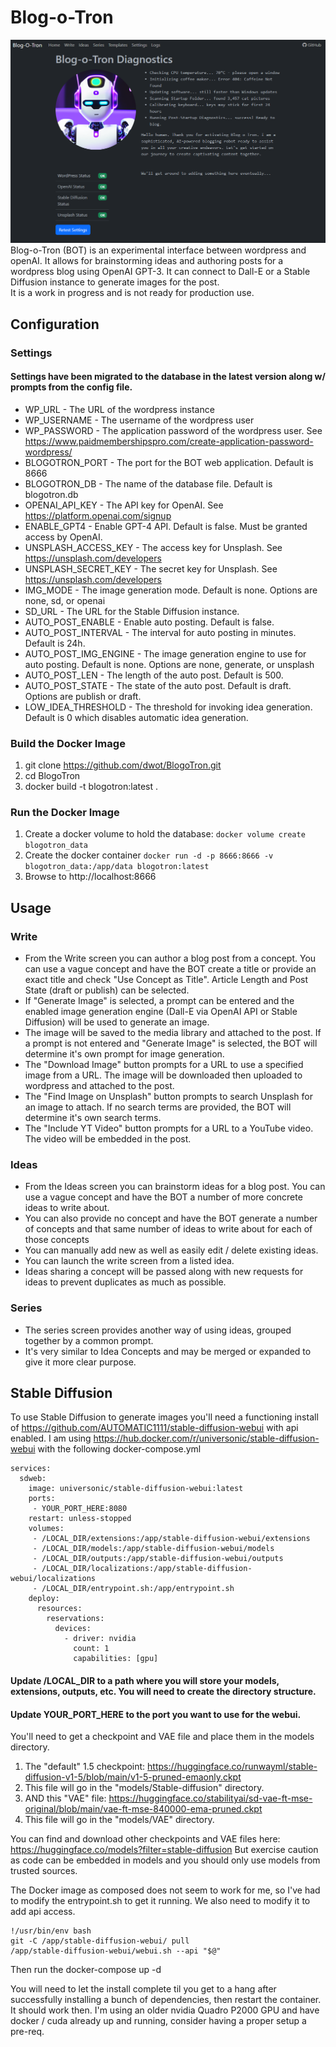 # Blog-o-Tron

![Blog-o-Tron](https://github.com/dwot/BlogoTron/blob/main/assets/blogotron.png?raw=true)
Blog-o-Tron (BOT) is an experimental interface between wordpress and openAI.  It allows for brainstorming ideas and authoring posts for a wordpress blog using OpenAI GPT-3.  It can connect to Dall-E or a Stable Diffusion instance to generate images for the post.  
It is a work in progress and is not ready for production use. 

## Configuration
### Settings 
#### Settings have been migrated to the database in the latest version along w/ prompts from the config file.
- WP_URL - The URL of the wordpress instance
- WP_USERNAME - The username of the wordpress user
- WP_PASSWORD - The application password of the wordpress user.  See https://www.paidmembershipspro.com/create-application-password-wordpress/
- BLOGOTRON_PORT - The port for the BOT web application.  Default is 8666
- BLOGOTRON_DB - The name of the database file.  Default is blogotron.db
- OPENAI_API_KEY - The API key for OpenAI.  See https://platform.openai.com/signup
- ENABLE_GPT4 - Enable GPT-4 API.  Default is false.  Must be granted access by OpenAI.
- UNSPLASH_ACCESS_KEY - The access key for Unsplash.  See https://unsplash.com/developers
- UNSPLASH_SECRET_KEY - The secret key for Unsplash.  See https://unsplash.com/developers
- IMG_MODE - The image generation mode.  Default is none.  Options are none, sd, or openai
- SD_URL - The URL for the Stable Diffusion instance.
- AUTO_POST_ENABLE - Enable auto posting.  Default is false.
- AUTO_POST_INTERVAL - The interval for auto posting in minutes.  Default is 24h.
- AUTO_POST_IMG_ENGINE - The image generation engine to use for auto posting.  Default is none.  Options are none, generate, or unsplash
- AUTO_POST_LEN - The length of the auto post.  Default is 500.
- AUTO_POST_STATE - The state of the auto post.  Default is draft.  Options are publish or draft.
- LOW_IDEA_THRESHOLD - The threshold for invoking idea generation.  Default is 0 which disables automatic idea generation.

### Build the Docker Image
1. git clone https://github.com/dwot/BlogoTron.git
2. cd BlogoTron
3. docker build -t blogotron:latest .

### Run the Docker Image
1. Create a docker volume to hold the database: ```docker volume create blogotron_data```
2. Create the docker container ```docker run -d -p 8666:8666 -v blogotron_data:/app/data blogotron:latest```
3. Browse to http://localhost:8666

## Usage
### Write
- From the Write screen you can author a blog post from a concept. You can use a vague concept and have the BOT create a title or provide an exact title and check "Use Concept as Title". 
Article Length and Post State (draft or publish) can be selected.
- If "Generate Image" is selected, a prompt can be entered and the enabled image generation engine (Dall-E via OpenAI API or Stable Diffusion) will be used to generate an image.
- The image will be saved to the media library and attached to the post. If a prompt is not entered and "Generate Image" is selected, the BOT will determine it's own prompt for image generation.
- The "Download Image" button prompts for a URL to use a specified image from a URL. The image will be downloaded then uploaded to wordpress and attached to the post.
- The "Find Image on Unsplash" button prompts to search Unsplash for an image to attach.  If no search terms are provided, the BOT will determine it's own search terms.
- The "Include YT Video" button prompts for a URL to a YouTube video.  The video will be embedded in the post.

### Ideas
- From the Ideas screen you can brainstorm ideas for a blog post.  You can use a vague concept and have the BOT a number of more concrete ideas to write about.
- You can also provide no concept and have the BOT generate a number of concepts and that same number of ideas to write about for each of those concepts
- You can manually add new as well as easily edit / delete existing ideas.  
- You can launch the write screen from a listed idea.  
- Ideas sharing a concept will be passed along with new requests for ideas to prevent duplicates as much as possible.

### Series
- The series screen provides another way of using ideas, grouped together by a common prompt.  
- It's very similar to Idea Concepts and may be merged or expanded to give it more clear purpose.

## Stable Diffusion
To use Stable Diffusion to generate images you'll need a functioning install of https://github.com/AUTOMATIC1111/stable-diffusion-webui with api enabled.
I am using https://hub.docker.com/r/universonic/stable-diffusion-webui with the following docker-compose.yml
```
services:
  sdweb:
    image: universonic/stable-diffusion-webui:latest
    ports:
     - YOUR_PORT_HERE:8080
    restart: unless-stopped
    volumes:
     - /LOCAL_DIR/extensions:/app/stable-diffusion-webui/extensions
     - /LOCAL_DIR/models:/app/stable-diffusion-webui/models
     - /LOCAL_DIR/outputs:/app/stable-diffusion-webui/outputs
     - /LOCAL_DIR/localizations:/app/stable-diffusion-webui/localizations
     - /LOCAL_DIR/entrypoint.sh:/app/entrypoint.sh
    deploy:
      resources:
        reservations:
          devices:
            - driver: nvidia
              count: 1
              capabilities: [gpu]
```
#### Update /LOCAL_DIR to a path where you will store your models, extensions, outputs, etc.  You will need to create the directory structure.
#### Update YOUR_PORT_HERE to the port you want to use for the webui.

You'll need to get a checkpoint and VAE file and place them in the models directory.
1. The "default" 1.5 checkpoint: https://huggingface.co/runwayml/stable-diffusion-v1-5/blob/main/v1-5-pruned-emaonly.ckpt
2. This file will go in the "models/Stable-diffusion" directory.
3. AND this "VAE" file:
https://huggingface.co/stabilityai/sd-vae-ft-mse-original/blob/main/vae-ft-mse-840000-ema-pruned.ckpt
4. This file will go in the "models/VAE" directory.

You can find and download other checkpoints and VAE files here: https://huggingface.co/models?filter=stable-diffusion
But exercise caution as code can be embedded in models and you should only use models from trusted sources.

The Docker image as composed does not seem to work for me, so I've had to modify the entrypoint.sh to get it running.  We also need to modify it to add api access.
```
!/usr/bin/env bash
git -C /app/stable-diffusion-webui/ pull
/app/stable-diffusion-webui/webui.sh --api "$@"
```
Then run the docker-compose up -d

You will need to let the install complete til you get to a hang after successfully installing a bunch of dependencies, then restart the container.  It should work then.
I'm using an older nvidia Quadro P2000 GPU and have docker / cuda already up and running, consider having a proper setup a pre-req.
